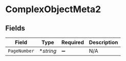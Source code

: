 # ComplexObjectMeta2


## Fields

| Field              | Type               | Required           | Description        |
| ------------------ | ------------------ | ------------------ | ------------------ |
| `PageNumber`       | **string*          | :heavy_minus_sign: | N/A                |